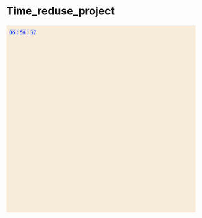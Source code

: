 # Time_reduse_project
 
![image alt](https://github.com/Amrenderkumar/Time_reduse_project/blob/51b8dfc85c0a1a441c25112abf9f5802dd26e116/Screenshot%20(86).png)
